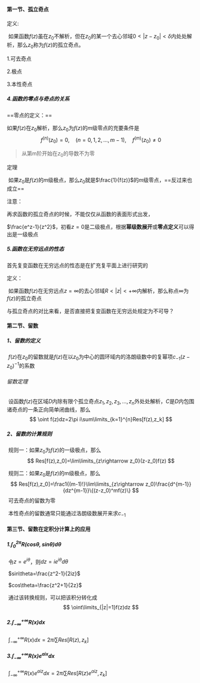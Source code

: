 #### 第一节、孤立奇点

定义:

​	如果函数$f(z)$虽在$z_0$不解析，但在$z_0$的某一个去心邻域$0<|z-z_0|<\delta$内处处解析，那么$z_0$称为$f(z)$的孤立奇点。

1.可去奇点

2.极点

3.本性奇点

##### 4.函数的零点与奇点的关系

==零点的定义：==

如果$f(z)$在$z_0$解析，那么$z_0$为$f(z)$的$m$级零点的充要条件是
$$
f^{(n)}(z_0)=0,\quad(n=0,1,2,...,m-1),\quad f^{(m)}(z_0)\ne 0
$$

> 从第m阶开始在$z_0$的导数不为零

定理

​	如果$z_0$是$f(z)$的$m$级极点，那么$z_0$就是$\frac{1}{f(z)}$的$m$级零点，==反过来也成立==

注意：

再求函数的孤立奇点的时候，不能仅仅从函数的表面形式出发，

$\frac{e^z-1}{z^2}$，初看$z=0$是二级极点，根据**幂级数展开**或**零点定义**可以得出是一级极点

##### 5.函数在无穷远点的性态

首先复变函数在无穷远点的性态是在扩充复平面上进行研究的

定义：

​	如果函数$f(z)$在无穷远点$z=\infty$的去心邻域$R<|z|<+\infty$内解析，那么称点$\infty$为$f(z)$的孤立奇点

与孤立奇点的对比来看，是否直接把复变函数在无穷远处规定为不可导？

#### 第二节、留数

##### 1、留数的定义

​	$f(z)$在$z_0$的留数就是$f(z)$在以$z_0$为中心的圆环域内的洛朗级数中的复幂项$c_{-1}(z-z_0)^{-1}$的系数

###### 留数定理

​	设函数$f(z)$在区域$D$内除有限个孤立奇点$z_1,z_2,z_3,...,z_n$外处处解析，$C$是$D$内包围诸奇点的一条正向简单闭曲线，那么
$$
\oint f(z)dz=2\pi i\sum\limits_{k=1}^{n}Res[f(z),z_k]
$$

##### 2、留数的计算规则

​	规则一：如果$z_0$为$f(z)$的一级极点，那么
$$
Res[f(z),z_0]=\lim\limits_{z\rightarrow z_0}(z-z_0)f(z)
$$


​	规则二：如果$z_0$是$f(z)$的m级极点，那么
$$
Res[f(z),z_0]=\frac1{(m-1)!}\lim\limits_{z\rightarrow z_0}\frac{d^{m-1}}{dz^{m-1}}\{(z-z_0)^mf(z)\}
$$
​	可去奇点的留数为零

​	本性奇点的留数通常只能通过洛朗级数展开来求$c_{-1}$



#### 第三节、留数在定积分计算上的应用

##### 1.$\int_{0}^{2\pi}R(cos\theta,sin\theta)d\theta$

​	令$z=e^{i\theta}$，则$dz=ie^{i\theta}d\theta$

​		$sin\theta=\frac{z^2-1}{2iz}$

​		$cos\theta=\frac{z^2+1}{2z}$

​	通过该转换规则，可以把该积分转化成
$$
\oint\limits_{|z|=1}f(z)dz
$$






##### 2.$\int_{-\infty}^{+\infty}R(x)dx$

​	$\int_{-\infty}^{+\infty}R(x)dx=2\pi i\sum Res[R(z),z_k]$





##### 3.$\int^{+\infty}_{-\infty}R(x)e^{aix}dx$

​	$\int_{-\infty}^{+\infty}R(x)e^{aiz}dx=2\pi i\sum Res[R(z)e^{aiz},z_k]$
